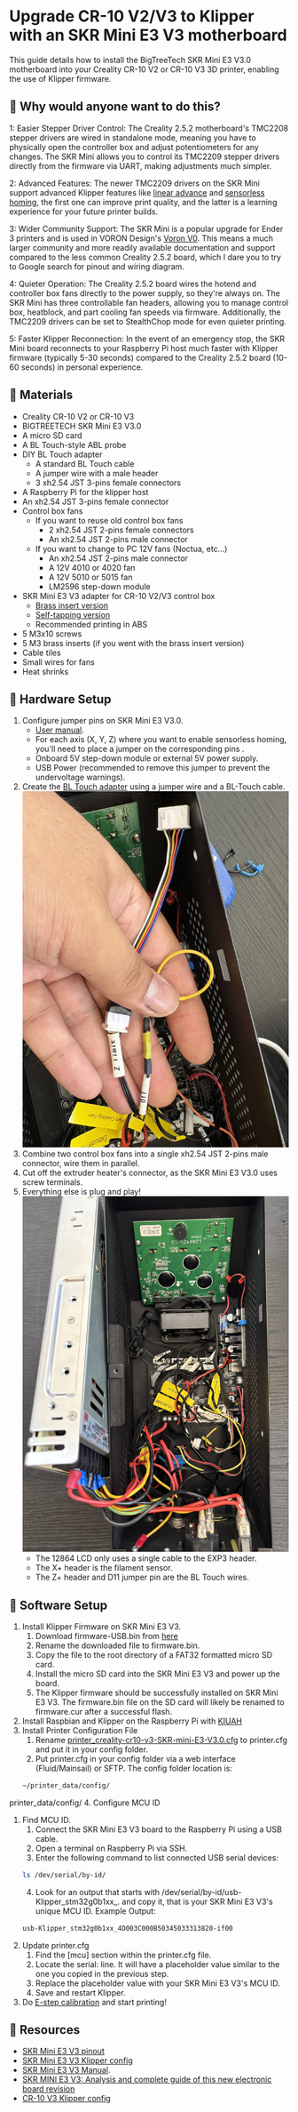 # Upgrade CR-10 V2/V3 to Klipper with an SKR Mini E3 V3 motherboard
This guide details how to install the BigTreeTech SKR Mini E3 V3.0 motherboard into your Creality CR-10 V2 or CR-10 V3 3D printer, enabling the use of Klipper firmware.

## 🎉 Why would anyone want to do this?

1: Easier Stepper Driver Control: The Creality 2.5.2 motherboard's TMC2208 stepper drivers are wired in standalone mode, meaning you have to physically open the controller box and adjust potentiometers for any changes. The SKR Mini allows you to control its TMC2209 stepper drivers directly from the firmware via UART, making adjustments much simpler.

2: Advanced Features: The newer TMC2209 drivers on the SKR Mini support advanced Klipper features like [linear advance](https://help.prusa3d.com/article/linear-advance_2252) and [sensorless homing](https://all3dp.com/2/klipper-sensorless-homing-simply-explained/), the first one can improve print quality, and the latter is a learning experience for your future printer builds.

3: Wider Community Support: The SKR Mini is a popular upgrade for Ender 3 printers and is used in VORON Design's [Voron V0](https://docs.vorondesign.com/build/electrical/v0_miniE3_v30_wiring.html). This means a much larger community and more readily available documentation and support compared to the less common Creality 2.5.2 board, which I dare you to try to Google search for pinout and wiring diagram.

4: Quieter Operation: The Creality 2.5.2 board wires the hotend and controller box fans directly to the power supply, so they're always on. The SKR Mini has three controllable fan headers, allowing you to manage control box, heatblock, and part cooling fan speeds via firmware. Additionally, the TMC2209 drivers can be set to StealthChop mode for even quieter printing.

5: Faster Klipper Reconnection: In the event of an emergency stop, the SKR Mini board reconnects to your Raspberry Pi host much faster with Klipper firmware (typically 5-30 seconds) compared to the Creality 2.5.2 board (10-60 seconds) in personal experience.

## 🔧 Materials

- Creality CR-10 V2 or CR-10 V3
- BIGTREETECH SKR Mini E3 V3.0
- A micro SD card
- A BL Touch-style ABL probe
- DIY BL Touch adapter
   - A standard BL Touch cable
   - A jumper wire with a male header
   - 3 xh2.54 JST 3-pins female connectors
- A Raspberry Pi for the klipper host
- An xh2.54 JST 3-pins female connector
- Control box fans
   - If you want to reuse old control box fans
      - 2 xh2.54 JST 2-pins female connectors
      - An xh2.54 JST 2-pins male connector
   - If you want to change to PC 12V fans (Noctua, etc...)
      - An xh2.54 JST 2-pins male connector
      - A 12V 4010 or 4020 fan
      - A 12V 5010 or 5015 fan
      - LM2596 step-down module
- SKR Mini E3 V3 adapter for CR-10 V2/V3 control box
   - [Brass insert version](https://www.printables.com/model/1317711-skr-mini-e3-v3-adapter-for-cr-10-v2-v3-control-box)
   - [Self-tapping version](https://www.printables.com/model/399024-skr-mini-e3-v3-adapter-for-cr10v23-control-box-wit)
   - Recommended printing in ABS
- 5 M3x10 screws
- 5 M3 brass inserts (if you went with the brass insert version)
- Cable tiles
- Small wires for fans
- Heat shrinks


## 🔧 Hardware Setup
1. Configure jumper pins on SKR Mini E3 V3.0.
   - [User manual](https://github.com/bigtreetech/BIGTREETECH-SKR-mini-E3/blob/master/hardware/BTT%20SKR%20MINI%20E3%20V3.0/Hardware/BTT%20SKR%20MINI%20E3%20V3.0%20user%20manual.pdf).
   - For each axis (X, Y, Z) where you want to enable sensorless homing, you'll need to place a jumper on the corresponding pins .
   - Onboard 5V step-down module or external 5V power supply.
   - USB Power (recommended to remove this jumper to prevent the undervoltage warnings).
2. Create the [BL Touch adapter](Wiring%20Diagram%20and%20References.pdf) using a jumper wire and a BL-Touch cable.![Screenshot of my application](images/IMG_1460.JPG)
3. Combine two control box fans into a single xh2.54 JST 2-pins male connector, wire them in parallel.
4. Cut off the extruder heater's connector, as the SKR Mini E3 V3.0 uses screw terminals.
5. Everything else is plug and play!![Screenshot of my application](images/IMG_1463.JPG)
   - The 12864 LCD only uses a single cable to the EXP3 header.
   - The X+ header is the filament sensor.
   - The Z+ header and D11 jumper pin are the BL Touch wires.

## 🔧 Software Setup
1. Install Klipper Firmware on SKR Mini E3 V3.
   1. Download firmware-USB.bin from [here](https://github.com/bigtreetech/BIGTREETECH-SKR-mini-E3/blob/master/firmware/V3.0/Klipper/firmware-USB.bin)
   2. Rename the downloaded file to firmware.bin.
   3. Copy the file to the root directory of a FAT32 formatted micro SD card.
   4. Install the micro SD card into the SKR Mini E3 V3 and power up the board.
   5. The Klipper firmware should be successfully installed on SKR Mini E3 V3. The firmware.bin file on the SD card will likely be renamed to firmware.cur after a successful flash.
2. Install Raspbian and Klipper on the Raspberry Pi with [KIUAH](https://github.com/dw-0/kiauh)
3. Install Printer Configuration File
   1. Rename [printer_creality-cr10-v3-SKR-mini-E3-V3.0.cfg](printer_creality-cr10-v3-SKR-mini-E3-V3.0.cfg) to printer.cfg and put it in your config folder.
   2. Put printer.cfg in your config folder via a web interface (Fluid/Mainsail) or SFTP. The config folder location is:
   ```Bash
   ~/printer_data/config/
   ```
  printer_data/config/
4. Configure MCU ID
   1. Find MCU ID.
      1. Connect the SKR Mini E3 V3 board to the Raspberry Pi using a USB cable.
      2. Open a terminal on Raspberry Pi via SSH.
      3. Enter the following command to list connected USB serial devices:
      ```Bash
      ls /dev/serial/by-id/
      ```
      4. Look for an output that starts with /dev/serial/by-id/usb-Klipper_stm32g0b1xx_. and copy it, that is your SKR Mini E3 V3's unique MCU ID. Example Output:
      ```Bash
      usb-Klipper_stm32g0b1xx_4D003C000B50345033313820-if00
      ```
   2. Update printer.cfg
      1. Find the [mcu] section within the printer.cfg file.
      2. Locate the serial: line. It will have a placeholder value similar to the one you copied in the previous step.
      3. Replace the placeholder value with your SKR Mini E3 V3's MCU ID.
      4. Save and restart Klipper.
5. Do [E-step calibration](https://www.klipper3d.org/Rotation_Distance.html) and start printing!

## 🔨 Resources

- [SKR Mini E3 V3 pinout](https://github.com/bigtreetech/BIGTREETECH-SKR-mini-E3/blob/master/hardware/BTT%20SKR%20MINI%20E3%20V3.0/Hardware/BTT%20E3%20SKR%20MINI%20V3.0_PIN.pdf)
- [SKR Mini E3 V3 Klipper config](https://github.com/bigtreetech/BIGTREETECH-SKR-mini-E3/blob/master/firmware/V3.0/Klipper/SKR-mini-E3-V3.0-klipper.cfg)
- [SKR Mini E3 V3 Manual](https://github.com/bigtreetech/BIGTREETECH-SKR-mini-E3/blob/master/hardware/BTT%20SKR%20MINI%20E3%20V3.0/Hardware/BTT%20SKR%20MINI%20E3%20V3.0%20user%20manual.pdf).
- [SKR MINI E3 V3: Analysis and complete guide of this new electronic board revision](https://3dwork.io/en/skr-mini-e3-v3/)
- [CR-10 V3 Klipper config](https://github.com/Klipper3d/klipper/blob/master/config/printer-creality-cr10-v3-2020.cfg)

